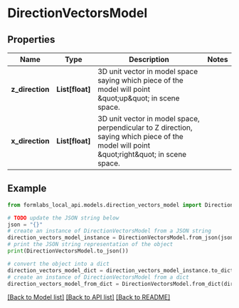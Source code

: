# DirectionVectorsModel


## Properties

Name | Type | Description | Notes
------------ | ------------- | ------------- | -------------
**z_direction** | **List[float]** | 3D unit vector in model space saying which piece of the model will point \&quot;up\&quot; in scene space.  | 
**x_direction** | **List[float]** | 3D unit vector in model space, perpendicular to Z direction, saying which piece of the model will point \&quot;right\&quot; in scene space.  | 

## Example

```python
from formlabs_local_api.models.direction_vectors_model import DirectionVectorsModel

# TODO update the JSON string below
json = "{}"
# create an instance of DirectionVectorsModel from a JSON string
direction_vectors_model_instance = DirectionVectorsModel.from_json(json)
# print the JSON string representation of the object
print(DirectionVectorsModel.to_json())

# convert the object into a dict
direction_vectors_model_dict = direction_vectors_model_instance.to_dict()
# create an instance of DirectionVectorsModel from a dict
direction_vectors_model_from_dict = DirectionVectorsModel.from_dict(direction_vectors_model_dict)
```
[[Back to Model list]](../README.md#documentation-for-models) [[Back to API list]](../README.md#documentation-for-api-endpoints) [[Back to README]](../README.md)


